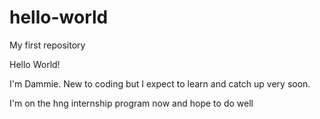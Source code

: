 # hello-world
My first repository

Hello World!

I'm Dammie. New to coding but I expect to learn and catch up very soon.

I'm on the hng internship program now and hope to do well

